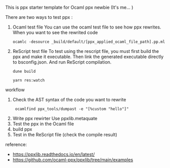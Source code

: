 This is ppx starter template for Ocaml ppx newbie (It's me... )

There are two ways to test ppx :
1. Ocaml test file
   You can use the ocaml test file to see how ppx rewrites.
   When you want to see the rewrited code
   ```
   ocamlc -desource _build/default/[ppx_applied_ocaml_file_path].pp.ml
   ```
   
2. ReScript test file
   To test using the rescript file, you must first build the ppx and make it executable.
   Then link the generated executable directly to bsconfig.json. And run ReScript compilation.

   ```
   dune build

   yarn res:watch
   ```

workflow
1. Check the AST syntax of the code you want to rewrite
   ```
    ocamlfind ppx_tools/dumpast -e "[%custom "hello"]"
   ```
2. Write ppx rewirter
   Use ppxlib.metaquate
3. Test the ppx in the Ocaml file
4. build ppx
5. Test in the ReScript file (check the compile result)

reference: 
 - https://ppxlib.readthedocs.io/en/latest/
 - https://github.com/ocaml-ppx/ppxlib/tree/main/examples